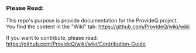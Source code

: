 ### Please Read:
This repo's purpose is provide documentation for the ProvideQ project. <br>
You find the content in the "Wiki" tab: https://github.com/ProvideQ/wiki/wiki

If you want to contribute, please read: https://github.com/ProvideQ/wiki/wiki/Contribution-Guide
